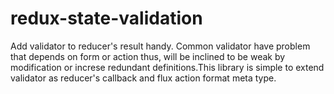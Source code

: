 # redux-state-validation
Add validator to reducer's result handy. Common validator have problem that depends on form or action thus, will be inclined to be weak by modification or increse redundant definitions.This library is simple to extend validator as reducer's callback and flux action format meta type.

